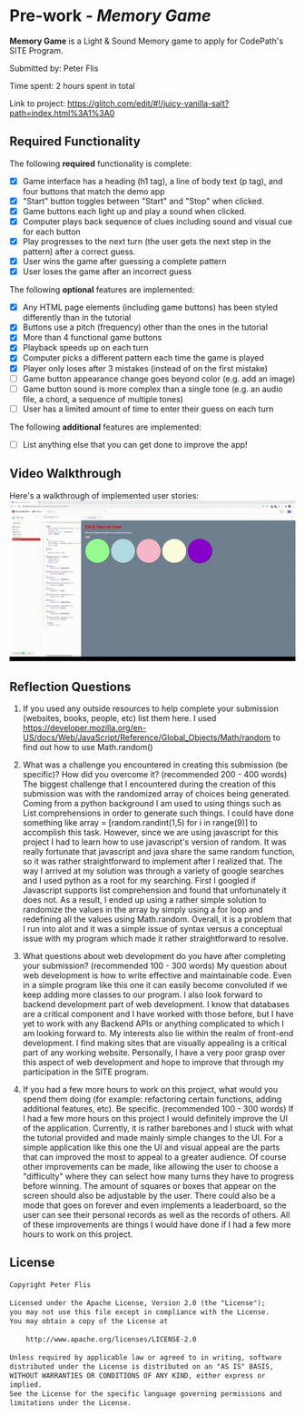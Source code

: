 # Pre-work - *Memory Game*

**Memory Game** is a Light & Sound Memory game to apply for CodePath's SITE Program. 

Submitted by: Peter Flis

Time spent: 2 hours spent in total

Link to project: https://glitch.com/edit/#!/juicy-vanilla-salt?path=index.html%3A1%3A0

## Required Functionality

The following **required** functionality is complete:

* [X] Game interface has a heading (h1 tag), a line of body text (p tag), and four buttons that match the demo app
* [X] "Start" button toggles between "Start" and "Stop" when clicked. 
* [X] Game buttons each light up and play a sound when clicked. 
* [X] Computer plays back sequence of clues including sound and visual cue for each button
* [X] Play progresses to the next turn (the user gets the next step in the pattern) after a correct guess. 
* [X] User wins the game after guessing a complete pattern
* [X] User loses the game after an incorrect guess

The following **optional** features are implemented:

* [X] Any HTML page elements (including game buttons) has been styled differently than in the tutorial
* [X] Buttons use a pitch (frequency) other than the ones in the tutorial
* [X] More than 4 functional game buttons
* [X] Playback speeds up on each turn
* [X] Computer picks a different pattern each time the game is played
* [X] Player only loses after 3 mistakes (instead of on the first mistake)
* [ ] Game button appearance change goes beyond color (e.g. add an image)
* [ ] Game button sound is more complex than a single tone (e.g. an audio file, a chord, a sequence of multiple tones)
* [ ] User has a limited amount of time to enter their guess on each turn

The following **additional** features are implemented:

- [ ] List anything else that you can get done to improve the app!

## Video Walkthrough

Here's a walkthrough of implemented user stories:
![Project](https://github.com/flinstonpf/prework/blob/main/mygif.gif)


## Reflection Questions
1. If you used any outside resources to help complete your submission (websites, books, people, etc) list them here. 
I used https://developer.mozilla.org/en-US/docs/Web/JavaScript/Reference/Global_Objects/Math/random to find out how to use Math.random()

2. What was a challenge you encountered in creating this submission (be specific)? How did you overcome it? (recommended 200 - 400 words) 
The biggest challenge that I encountered during the creation of this submission was with the randomized array of choices being generated. Coming from a python background I am used to using things such as List comprehensions in order to generate such things. 
I could have done something like array = [random.randint(1,5) for i in range(9)] to accomplish this task. However, since we are using javascript for this project I had to learn how to use javascript's version of random. It was really fortunate that javascript and java share the same random function, so it was rather straightforward to implement after I realized that.
The way I arrived at my solution was through a variety of google searches and I used python as a root for my searching. First I googled if Javascript supports list comprehension and found that unfortunately it does not. As a result, I ended up using a rather simple solution to randomize the values in the array by simply using a for loop and redefining all the values using Math.random.
Overall, it is a problem that I run into alot and it was a simple issue of syntax versus a conceptual issue with my program which made it rather straightforward to resolve.

3. What questions about web development do you have after completing your submission? (recommended 100 - 300 words) 
My question about web development is how to write effective and maintainable code. Even in a simple program like this one it can easily become convoluted if we keep adding more classes to our program.
I also look forward to backend development part of web development. I know that databases are a critical component and I have worked with those before, but I have yet to work with any Backend APIs or anything complicated to which I am looking forward to.
My interests also lie within the realm of front-end development. I find making sites that are visually appealing is a critical part of any working website. Personally, I have a very poor grasp over this aspect of web development and hope to improve that through my participation in the SITE program.


4. If you had a few more hours to work on this project, what would you spend them doing (for example: refactoring certain functions, adding additional features, etc). Be specific. (recommended 100 - 300 words)
If I had a few more hours on this project I would definitely improve the UI of the application. Currently, it is rather barebones and I stuck with what the tutorial provided and made mainly simple changes to the UI. For a simple application like this one the UI and visual appeal are the parts that can improved the most to appeal to a greater audience.
Of course other improvements can be made, like allowing the user to choose a "difficulty" where they can select how many turns they have to progress before winning. The amount of squares or boxes that appear on the screen should also be adjustable by the user.
There could also be a mode that goes on forever and even implements a leaderboard, so the user can see their personal records as well as the records of others. All of these improvements are things I would have done if I had a few more hours to work on this project.



## License

    Copyright Peter Flis

    Licensed under the Apache License, Version 2.0 (the "License");
    you may not use this file except in compliance with the License.
    You may obtain a copy of the License at

        http://www.apache.org/licenses/LICENSE-2.0

    Unless required by applicable law or agreed to in writing, software
    distributed under the License is distributed on an "AS IS" BASIS,
    WITHOUT WARRANTIES OR CONDITIONS OF ANY KIND, either express or implied.
    See the License for the specific language governing permissions and
    limitations under the License.
